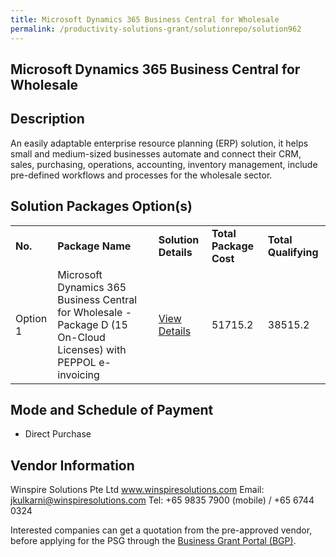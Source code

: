 ```yaml
---
title: Microsoft Dynamics 365 Business Central for Wholesale
permalink: /productivity-solutions-grant/solutionrepo/solution962
---
```


## Microsoft Dynamics 365 Business Central for Wholesale

## Description

An easily adaptable enterprise resource planning (ERP) solution, it helps small and medium-sized businesses automate and connect their CRM, sales, purchasing, operations, accounting, inventory management, include pre-defined workflows and processes  for the wholesale sector.

## Solution Packages Option(s)

<table>
<tr>
<td><b>No.</b></td>
<td><b>Package Name</b></td>
<td><b>Solution Details</b></td>
<td><b>Total Package Cost</b></td>
<td><b>Total Qualifying</b></td>
</tr>
<tr>
<td>Option 1</td>
<td>Microsoft Dynamics 365 Business Central for Wholesale - Package D (15 On-Cloud Licenses) with  PEPPOL e-invoicing</td>
<td><a href='https://www.gobusiness.gov.sg/images/psg/Desensitised_Winspire_WS_Annex_3_v2_Part_4.pdf'>View Details</a></td>
<td>51715.2</td>
<td>38515.2</td>
</tr>
</table>

## Mode and Schedule of Payment

 - Direct Purchase

## Vendor Information

 Winspire Solutions Pte Ltd
www.winspiresolutions.com
Email: jkulkarni@winspiresolutions.com
Tel: +65 9835 7900 (mobile) / +65 6744 0324

Interested companies can get a quotation from the pre-approved vendor, before applying for the PSG through the <a href='https://www.businessgrants.gov.sg/'>Business Grant Portal (BGP)</a>.
<script src="/jquery/resize-tables.js"></script>
